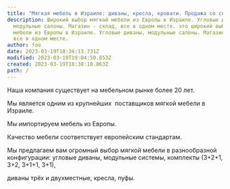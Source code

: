 ```yaml
---
title: "Мягкая мебель в Израиле: диваны, кресла, кровати. Продажа со склада."
description: Широкий выбор мягкой мебели из Европы в Израиле. Угловые диваны,
  модульные салоны. Магазин - склад, все в одном месте. это широкий выбор мягкой
  мебели из Европы в Израиле. Угловые диваны, модульные салоны. Магазин - склад,
  все в одном месте.
author: foo
date: 2023-03-19T18:34:13.731Z
modified: 2023-03-19T19:04:50.853Z
created: 2023-03-19T18:38:10.063Z
path: /
---
```

Наша компания существует на мебельном рынке более 20 лет.

Мы является одним из крупнейших  поставщиков мягкой мебели в Израиле.

Мы импортируем мебель из Европы.

Качество мебели соответствует европейским стандартам.

Мы предлагаем вам огромный выбор мягкой мебели в разнообразной конфигурации: угловые диваны, модульные системы, комплекты (3+2+1, 3+2, 3+1+1, 3+1),

диваны трёх и двухместные, кресла, пуфы.